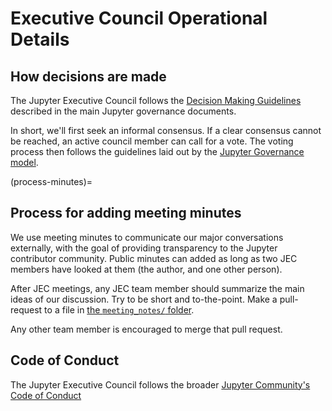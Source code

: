 # Executive Council Operational Details

## How decisions are made

The Jupyter Executive Council follows the
[Decision Making Guidelines](https://jupyter.org/governance/decision_making.html#required-aspects-of-decision-making) described in the main Jupyter governance documents.

In short, we'll first seek an informal consensus. If a clear consensus cannot be reached, an active council member can call for a vote. The voting process then follows the guidelines laid out by the [Jupyter Governance model](https://jupyter.org/governance/decision_making.html#required-aspects-of-decision-making).

(process-minutes)=
## Process for adding meeting minutes

We use meeting minutes to communicate our major conversations externally, with the goal of providing transparency to the Jupyter contributor community. Public minutes can added as long as two JEC members have looked at them (the author, and one other person).

After JEC meetings, any JEC team member should summarize the main ideas of our discussion. Try to be short and to-the-point. Make a pull-request to a file in [the `meeting_notes/` folder](https://github.com/jupyter-governance/ec-team-compass/tree/main/docs/meeting_notes).

Any other team member is encouraged to merge that pull request.

## Code of Conduct

The Jupyter Executive Council follows the broader [Jupyter Community's Code of
Conduct](https://jupyter.org/governance/conduct/code_of_conduct.html)

